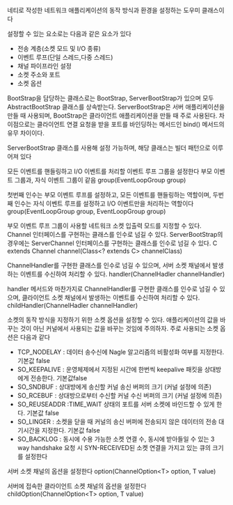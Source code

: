 네티로 작성한 네트워크 애플리케이션의 동작 방식과 환경을 설정하는 도우미 클래스이다

설정할 수 있는 요소로는 다음과 같은 요소가 있다

-  전송 계층(소켓 모드 및 I/O 종류)
- 이벤트 루프(단일 스레드,다중 스레드)
- 채널 파이프라인 설정
- 소켓 주소와 포트
- 소켓 옵션

BootStrap을 담당하는 클래스로는 BootStrap, ServerBootStrap가 있으며 모두 AbstractBootStrap 클래스를 상속받는다. ServerBootStrap은 서버 애플리케이션을 만들 때 사용되며, BootStrap은 클라이언트 애플리케이션을 만들 때 주로 사용된다. 차이점으로는 클라이언트 연결 요청을 받을 포트를 바인딩하는 메서드인 bind() 메서드의 유무 차이이다.

ServerBootStrap 클래스를 사용해 설정 가능하며, 해당 클래스는 빌더 패턴으로 이루어져 있다

모든 이벤트를 핸들링하고 I/O 이벤트를 처리할 이벤트 루프 그룹을 설정한다 부모 이벤트 그룹과, 자식 이벤트 그룹이 같음
group(EventLoopGroup group)

첫번째 인수는 부모 이벤트 루프를 설정하고, 모든 이벤트를 핸들링하는 역할이며, 두번째 인수는 자식 이벤트 루프를 설정하고 I/O 이벤트만을 처리하는 역할이다
group(EventLoopGroup group, EventLoopGroup group)

부모 이벤트 루프 그룹이 사용할 네트워크 소켓 입출력 모드를 지정할 수 있다.
Channel 인터페이스를 구현하는 클래스를 인수로 넘길 수 있다. ServerBootStrap의 경우에는 ServerChannel 인터페이스를 구현하는 클래스를 인수로 넘길 수 있다.
C extends Channel
channel(Class\<? extends C\> channelClass)

ChannelHandler를 구현한 클래스를 인수로 넘길 수 있으며, 서버 소켓 채널에서 발생하는 이벤트를 수신하여 처리할 수 있다.
handler(ChannelHadler channelHandler)

handler 메서드와 마찬가지로 ChannelHandler를 구현한 클래스를 인수로 넘길 수 있으며, 클라이언트 소켓 채널에서 발생하는 이벤트를 수신하여 처리할 수 있다.
childHandler(ChannelHadler channelHandler)

소켓의 동작 방식을 지정하기 위한 소켓 옵션을 설정할 수 있다. 애플리케이션의 값을 바꾸는 것이 아닌 커널에서 사용되는 값을 바꾸는 것임에 주의하자. 주로 사용되는 소켓 옵션은 다음과 같다
- TCP_NODELAY : 데이터 송수신에 Nagle 알고리즘의 비활성화 여부를 지정한다. 기본값 false
- SO_KEEPALIVE : 운영체제에서 지정된 시간에 한번씩 keepalive 패킷을 상대방에게 전송한다. 기본값false
- SO_SNDBUF : 상대방에게 송신할 커널 송신 버퍼의 크기 (커널 설정에 의존)
- SO_RCEBUF : 상대방으로부터 수신할 커널 수신 버퍼의 크기 (커널 설정에 의존)
- SO_REUSEADDR :TIME_WAIT 상태의 포트를 서버 소켓에 바인드할 수 있게 한다. 기본값 false
- SO_LINGER : 소켓을 닫을 때 커널의 송신 버퍼에 전송되지 않은 데이터의 전송 대기시간을 지정한다. 기본값 false
- SO_BACKLOG : 동시에 수용 가능한 소켓 연결 수, 동시에 받아들일 수 있는 3 way handshake 요청 시 SYN-RECEIVED된 소켓 연결을 가지고 있는 큐의 크기를 설정한다

서버 소켓 채널의 옵션을 설정한다
option(ChannelOption\<T\> option, T value)

서버에 접속한 클라이언트 소켓 채널의 옵션을 설정한다
childOption(ChannelOption\<T\> option, T value)